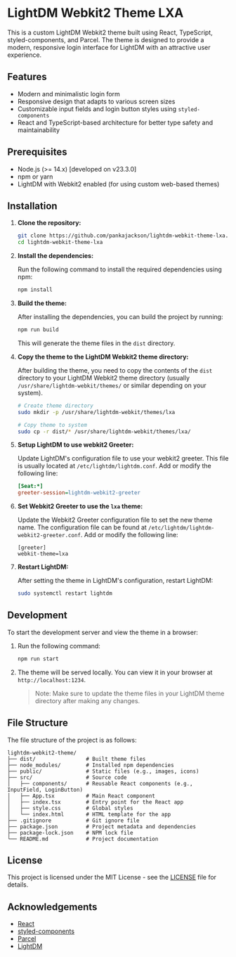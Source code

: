 # LightDM Webkit2 Theme LXA

This is a custom LightDM Webkit2 theme built using React, TypeScript, styled-components, and Parcel. The theme is designed to provide a modern, responsive login interface for LightDM with an attractive user experience.

## Features

- Modern and minimalistic login form
- Responsive design that adapts to various screen sizes
- Customizable input fields and login button styles using `styled-components`
- React and TypeScript-based architecture for better type safety and maintainability

## Prerequisites

- Node.js (>= 14.x) [developed on v23.3.0]
- npm or yarn
- LightDM with Webkit2 enabled (for using custom web-based themes)

## Installation

1. **Clone the repository:**

   ```bash
   git clone https://github.com/pankajackson/lightdm-webkit-theme-lxa.git
   cd lightdm-webkit-theme-lxa
   ```

2. **Install the dependencies:**

   Run the following command to install the required dependencies using npm:

   ```bash
   npm install
   ```

3. **Build the theme:**

   After installing the dependencies, you can build the project by running:

   ```bash
   npm run build
   ```

   This will generate the theme files in the `dist` directory.

4. **Copy the theme to the LightDM Webkit2 theme directory:**

   After building the theme, you need to copy the contents of the `dist` directory to your LightDM Webkit2 theme directory (usually `/usr/share/lightdm-webkit/themes/` or similar depending on your system).

   ```bash
   # Create theme directory
   sudo mkdir -p /usr/share/lightdm-webkit/themes/lxa

   # Copy theme to system
   sudo cp -r dist/* /usr/share/lightdm-webkit/themes/lxa/
   ```

5. **Setup LightDM to use webkit2 Greeter:**

   Update LightDM's configuration file to use your webkit2 greeter. This file is usually located at `/etc/lightdm/lightdm.conf`. Add or modify the following line:

   ```ini
   [Seat:*]
   greeter-session=lightdm-webkit2-greeter
   ```

6. **Set Webkit2 Greeter to use the `lxa` theme:**

   Update the Webkit2 Greeter configuration file to set the new theme name. The configuration file can be found at `/etc/lightdm/lightdm-webkit2-greeter.conf`. Add or modify the following line:

   ```init
   [greeter]
   webkit-theme=lxa
   ```

7. **Restart LightDM:**

   After setting the theme in LightDM's configuration, restart LightDM:

   ```bash
   sudo systemctl restart lightdm
   ```

## Development

To start the development server and view the theme in a browser:

1. Run the following command:

   ```bash
   npm run start
   ```

2. The theme will be served locally. You can view it in your browser at `http://localhost:1234`.

   > Note: Make sure to update the theme files in your LightDM theme directory after making any changes.

## File Structure

The file structure of the project is as follows:

```
lightdm-webkit2-theme/
├── dist/                # Built theme files
├── node_modules/        # Installed npm dependencies
├── public/              # Static files (e.g., images, icons)
├── src/                 # Source code
│   ├── components/      # Reusable React components (e.g., InputField, LoginButton)
│   ├── App.tsx          # Main React component
│   ├── index.tsx        # Entry point for the React app
│   ├── style.css        # Global styles
│   └── index.html       # HTML template for the app
├── .gitignore           # Git ignore file
├── package.json         # Project metadata and dependencies
├── package-lock.json    # NPM lock file
└── README.md            # Project documentation
```

## License

This project is licensed under the MIT License - see the [LICENSE](LICENSE) file for details.

## Acknowledgements

- [React](https://reactjs.org/)
- [styled-components](https://styled-components.com/)
- [Parcel](https://parceljs.org/)
- [LightDM](https://github.com/lightdm/lightdm)
